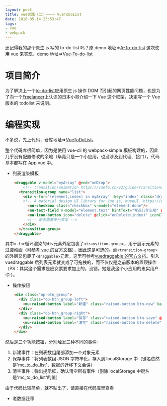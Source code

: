 ```yaml
---
layout: post
title: vue实践（二）———— VueToDoList
date: 2018-05-14 23:53:47
tags:
- vue
- webpack
---
```


还记得我的那个原生 js 写的 to-do-list 吗？原 demo 地址=>[A-To-do-list](https://mccarthey.github.io/A-To-do-list)
这次使用 vue 来实现，demo 地址=>[Vue-To-do-list](https://mccarthey.github.io/VueToDoList/)

# 项目简介

为了解决上一个[to-do-list](https://mccarthey.github.io/A-To-do-list)应用原生 js 操作 DOM 而引起的网页性能问题，也是为了向一个[Freelancer](https://www.freelancer.cn)上认识的日本小哥介绍一下 Vue 这个框架，决定写一个 Vue 版本的 todolist 来说明。

# 编程实现

不多说，先上代码，仓库地址=>[VueToDoList](https://github.com/McCarthey/VueToDoList)。

整个代码库很简单，因为是使用 vue-cli 的 webpack-simple 模板构建的，因此几乎没有配置修改的余地（毕竟只是一个小应用，也没涉及到代理、接口）。代码基本都写在 App.vue 中。

* 列表渲染模板

```html
    <draggable v-model="myArray" @end="onDrop">
        <!-- transition/animation https://vuefe.cn/v2/guide/transitions.html -->
      <transition-group name="list">
        <div v-for="(element,index) in myArray" :key="index" class="draggable-item">
        <!-- A material design UI library for Vue.js, museUI  https://www.muse-ui.org -->
          <mu-checkbox class="checkbox" v-model="element.done"/>
          <mu-text-field v-model="element.text" hintText="写点儿什么吧" @blur="onSave" :disabled="element.done" :class="element.done? 'act-input-done': 'act-input' " />
          <mu-icon-button icon="delete" @click="onDelete(index)" iconClass="icon-delete"/>
          <!-- 是否需要多行文本 -->
        </div>
      </transition-group>
    </draggable>
```

其中`v-for`循环渲染的`div`元素外层包裹了`<transition-group>`，用于展示元素的过渡动画（[可参考 vue 的官方文档](https://vuefe.cn/v2/guide/transitions.html#%E5%88%97%E8%A1%A8%E8%BF%87%E6%B8%A1)），因此这是可选的。而`<transition-group>`的外层又包裹了`<draggable>`元素，这里可参考[vuedraggable 的官方文档](https://www.npmjs.com/package/vuedraggable)。引入 vuedraggable 后列表元素就变成了可拖拽的，而不仅仅是之前版本的置顶操作（PS：其实这个需求是应女票要求加上的，没错，她是我这个小应用的忠实用户 :D ）。

* 操作按钮

```html
    <div class="op-btn_group">
      <div class="op-btn_group-left">
        <mu-raised-button label="新建" class="raised-button btn-new" backgroundColor="#4caf50" @click="onCreate"/>
      </div>
      <div class="op-btn_group-right">
        <mu-raised-button label="保存" class="raised-button btn-save" @click="onSave" primary/>
        <mu-raised-button label="清空" class="raised-button btn-delete" @click="onClearAll" secondary/>
      </div>
    </div>
```

然后是三个功能按钮，分别触发三种不同的事件:

1.  新建事件：在列表数组尾部添加一个对象元素
2.  保存事件：将列表数组 JSON 字符串化，存入到 localStorage 中（键名依然是'mc_to_do_list'，数据的迁移下文会讲）
3.  清空事件：弹出提示框，确认清空所有事件（删除 localStorage 中键名是'mc_to_do_list'的值）

由于代码比较简单，就不贴出了，请直接在代码库里查看

* 老数据迁移
